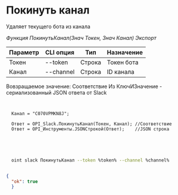 ﻿---
sidebar_position: 10
---

# Покинуть канал
 Удаляет текущего бота из канала


*Функция ПокинутьКанал(Знач Токен, Знач Канал) Экспорт*

  | Параметр | CLI опция | Тип | Назначение |
  |-|-|-|-|
  | Токен | --token | Строка | Токен бота |
  | Канал | --channel | Строка | ID канала |

  
  Вовзращаемое значение:   Соответствие Из КлючИЗначение - сериализованный JSON ответа от Slack

```bsl title="Пример кода"
	
  
  Канал = "C070VPMKN8J";
  
  Ответ = OPI_Slack.ПокинутьКанал(Токен, Канал); //Соответствие
  Ответ = OPI_Инструменты.JSONСтрокой(Ответ);    //JSON строка
  

	
```

```sh title="Пример команд CLI"
    
  oint slack ПокинутьКанал --token %token% --channel %channel%

```


```json title="Результат"

{
  "ok": true
  }

```
